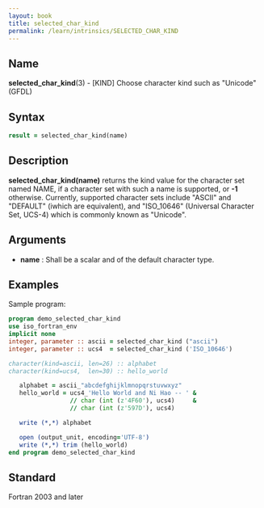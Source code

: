```yaml
---
layout: book
title: selected_char_kind
permalink: /learn/intrinsics/SELECTED_CHAR_KIND
---
```

## __Name__

__selected\_char\_kind__(3) - \[KIND\] Choose character kind such as "Unicode"
(GFDL)

## __Syntax__
```fortran
result = selected_char_kind(name)
```
## __Description__

__selected\_char\_kind(name)__ returns the kind value for the character
set named NAME, if a character set with such a name is supported, or
__-1__ otherwise. Currently, supported character sets include "ASCII"
and "DEFAULT" (iwhich are equivalent), and "ISO\_10646" (Universal
Character Set, UCS-4) which is commonly known as "Unicode".

## __Arguments__

  - __name__
    : Shall be a scalar and of the default character type.

## __Examples__

Sample program:

```fortran
program demo_selected_char_kind
use iso_fortran_env
implicit none
integer, parameter :: ascii = selected_char_kind ("ascii")
integer, parameter :: ucs4  = selected_char_kind ('ISO_10646')

character(kind=ascii, len=26) :: alphabet
character(kind=ucs4,  len=30) :: hello_world

   alphabet = ascii_"abcdefghijklmnopqrstuvwxyz"
   hello_world = ucs4_'Hello World and Ni Hao -- ' &
                 // char (int (z'4F60'), ucs4)     &
                 // char (int (z'597D'), ucs4)

   write (*,*) alphabet

   open (output_unit, encoding='UTF-8')
   write (*,*) trim (hello_world)
end program demo_selected_char_kind
```

## __Standard__

Fortran 2003 and later
